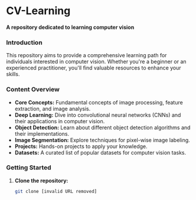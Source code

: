 # CV-Learning

**A repository dedicated to learning computer vision**

### Introduction
This repository aims to provide a comprehensive learning path for individuals interested in computer vision. Whether you're a beginner or an experienced practitioner, you'll find valuable resources to enhance your skills.

### Content Overview
* **Core Concepts:** Fundamental concepts of image processing, feature extraction, and image analysis.
* **Deep Learning:** Dive into convolutional neural networks (CNNs) and their applications in computer vision.
* **Object Detection:** Learn about different object detection algorithms and their implementations.
* **Image Segmentation:** Explore techniques for pixel-wise image labeling.
* **Projects:** Hands-on projects to apply your knowledge.
* **Datasets:** A curated list of popular datasets for computer vision tasks.

### Getting Started
1. **Clone the repository:**
   ```bash
   git clone [invalid URL removed]
